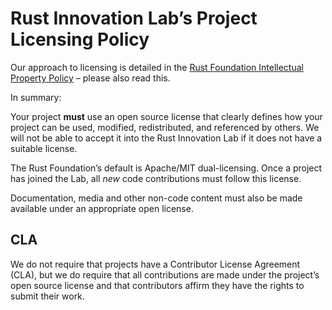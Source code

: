 # Rust Innovation Lab’s Project Licensing Policy

Our approach to licensing is detailed in the [Rust Foundation Intellectual Property Policy](https://rustfoundation.org/policy/intellectual-property-policy/) – please also read this.

In summary:

Your project **must** use an open source license that clearly defines how your project can be used, modified, redistributed, and referenced by others. We will not be able to accept it into the Rust Innovation Lab if it does not have a suitable license.

The Rust Foundation’s default is Apache/MIT dual-licensing. Once a project has joined the Lab, all _new_ code contributions must follow this license.

Documentation, media and other non-code content must also be made available under an appropriate open license.

## CLA

We do not require that projects have a Contributor License Agreement (CLA), but we do require that all contributions are made under the project’s open source license and that contributors affirm they have the rights to submit their work.
